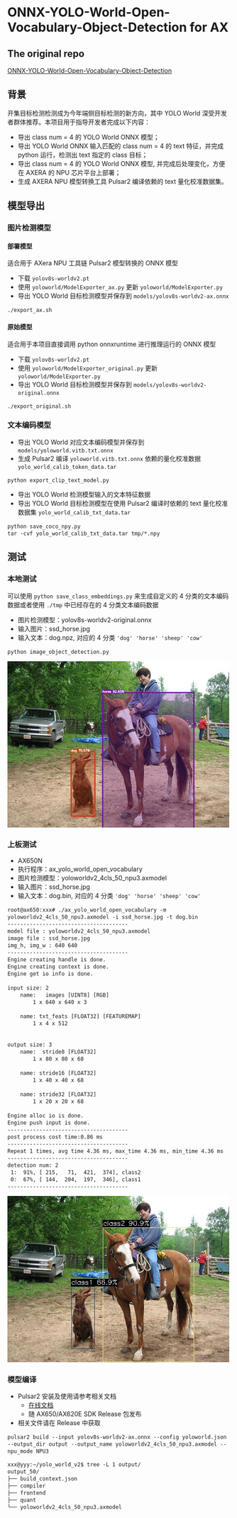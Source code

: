 # ONNX-YOLO-World-Open-Vocabulary-Object-Detection for AX

## The original repo

[ONNX-YOLO-World-Open-Vocabulary-Object-Detection](https://github.com/ibaiGorordo/ONNX-YOLO-World-Open-Vocabulary-Object-Detection)

## 背景
开集目标检测检测成为今年端侧目标检测的新方向，其中 YOLO World 深受开发者群体推荐。本项目用于指导开发者完成以下内容：

- 导出 class num = 4 的 YOLO World ONNX 模型；
- 导出 YOLO World ONNX 输入匹配的 class num = 4 的 text 特征，并完成 python 运行，检测出 text 指定的 class 目标；
- 导出 class num = 4 的 YOLO World ONNX 模型, 并完成后处理变化，方便在 AXERA 的 NPU 芯片平台上部署；
- 生成 AXERA NPU 模型转换工具 Pulsar2 编译依赖的 text 量化校准数据集。

## 模型导出

### 图片检测模型

#### 部署模型

适合用于 AXera NPU 工具链 Pulsar2 模型转换的 ONNX 模型

- 下载 `yolov8s-worldv2.pt`
- 使用 `yoloworld/ModelExporter_ax.py` 更新 `yoloworld/ModelExporter.py`
- 导出 YOLO World 目标检测模型并保存到 `models/yolov8s-worldv2-ax.onnx`

```
./export_ax.sh
```

#### 原始模型

适合用于本项目直接调用 python onnxruntime 进行推理运行的 ONNX 模型

- 下载 `yolov8s-worldv2.pt`
- 使用 `yoloworld/ModelExporter_original.py` 更新 `yoloworld/ModelExporter.py`
- 导出 YOLO World 目标检测模型并保存到 `models/yolov8s-worldv2-original.onnx`

```
./export_original.sh
```

### 文本编码模型

- 导出 YOLO World 对应文本编码模型并保存到 `models/yoloworld.vitb.txt.onnx`
- 生成 Pulsar2 编译 `yoloworld.vitb.txt.onnx` 依赖的量化校准数据 `yolo_world_calib_token_data.tar`

```
python export_clip_text_model.py
```

- 导出 YOLO World 检测模型输入的文本特征数据
- 导出 YOLO World 目标检测模型在使用 Pulsar2 编译时依赖的 text 量化校准数据集 `yolo_world_calib_txt_data.tar`

```
python save_coco_npy.py
tar -cvf yolo_world_calib_txt_data.tar tmp/*.npy
```

## 测试

### 本地测试

可以使用 `python save_class_embeddings.py` 来生成自定义的 4 分类的文本编码数据或者使用 `./tmp` 中已经存在的 4 分类文本编码数据

- 图片检测模型：yolov8s-worldv2-original.onnx
- 输入图片：ssd_horse.jpg
- 输入文本：dog.npz, 对应的 4 分类 `'dog' 'horse' 'sheep' 'cow'`

```
python image_object_detection.py
```

![](doc/img/ssd_horse_result.png)

### 上板测试

- AX650N 
- 执行程序：ax_yolo_world_open_vocabulary
- 图片检测模型：yoloworldv2_4cls_50_npu3.axmodel
- 输入图片：ssd_horse.jpg
- 输入文本：dog.bin, 对应的 4 分类 `'dog' 'horse' 'sheep' 'cow'`

```
root@ax650:xxx# ./ax_yolo_world_open_vocabulary -m yoloworldv2_4cls_50_npu3.axmodel -i ssd_horse.jpg -t dog.bin
--------------------------------------
model file : yoloworldv2_4cls_50_npu3.axmodel
image file : ssd_horse.jpg
img_h, img_w : 640 640
--------------------------------------
Engine creating handle is done.
Engine creating context is done.
Engine get io info is done.

input size: 2
    name:   images [UINT8] [RGB]
        1 x 640 x 640 x 3

    name: txt_feats [FLOAT32] [FEATUREMAP]
        1 x 4 x 512


output size: 3
    name:  stride8 [FLOAT32]
        1 x 80 x 80 x 68

    name: stride16 [FLOAT32]
        1 x 40 x 40 x 68

    name: stride32 [FLOAT32]
        1 x 20 x 20 x 68

Engine alloc io is done.
Engine push input is done.
--------------------------------------
post process cost time:0.86 ms
--------------------------------------
Repeat 1 times, avg time 4.36 ms, max_time 4.36 ms, min_time 4.36 ms
--------------------------------------
detection num: 2
 1:  91%, [ 215,   71,  421,  374], class2
 0:  67%, [ 144,  204,  197,  346], class1
--------------------------------------

```
![](doc/img/yolo_world_out.jpg)

### 模型编译

- Pulsar2 安装及使用请参考相关文档
  - [在线文档](https://pulsar2-docs.readthedocs.io/zh-cn/latest/index.html)
  - 随 AX650/AX620E SDK Release 包发布
- 相关文件请在 Release 中获取

```
pulsar2 build --input yolov8s-worldv2-ax.onnx --config yoloworld.json --output_dir output --output_name yoloworldv2_4cls_50_npu3.axmodel --npu_mode NPU3
```

```
xxx@yyy:~/yolo_world_v2$ tree -L 1 output/
output_50/
├── build_context.json
├── compiler
├── frontend
├── quant
└── yoloworldv2_4cls_50_npu3.axmodel
```
